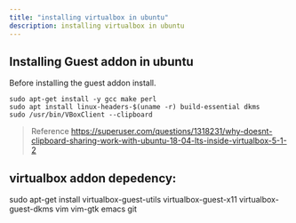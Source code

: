```yaml
---
title: "installing virtualbox in ubuntu"
description: installing virtualbox in ubuntu
---
```



## Installing Guest addon in ubuntu
Before installing the guest addon install.
```
sudo apt-get install -y gcc make perl
sudo apt install linux-headers-$(uname -r) build-essential dkms
sudo /usr/bin/VBoxClient --clipboard
```

> Reference
https://superuser.com/questions/1318231/why-doesnt-clipboard-sharing-work-with-ubuntu-18-04-lts-inside-virtualbox-5-1-2

## virtualbox addon depedency:

sudo apt-get install virtualbox-guest-utils virtualbox-guest-x11 virtualbox-guest-dkms vim vim-gtk emacs git

